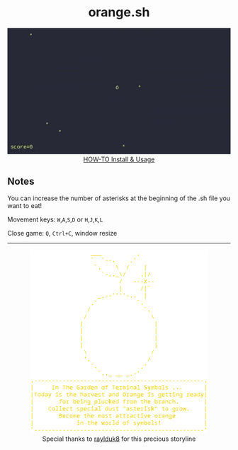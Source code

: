 <div align = center>
<h1>orange.sh</h1>
<img src="orange.gif">
<a href="https://github.com/everydayikillmylinux/orange-sh/wiki/Installation-&-Usage-Guide-Wiki">HOW-TO Install & Usage</a>
</div>

## Notes

You can increase the number of asterisks at the beginning of the .sh file you want to eat!

Movement keys: `W`,`A`,`S`,`D` or `H`,`J`,`K`,`L`

Close game: `Q`, `Ctrl+C`, window resize

---

<div align = center>
<img src="ascii_art.png">
<br>
Special thanks to <a href="https://github.com/raylduk8">raylduk8</a> for this precious storyline

</div>
